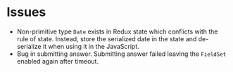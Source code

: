 # Issues

- Non-primitive type `Date` exists in Redux state which conflicts with the rule of state. Instead, store the serialized date in the state and de-serialize it when using it in the JavaScript.
- Bug in submitting answer. Submitting answer failed leaving the `FieldSet` enabled again after timeout.
